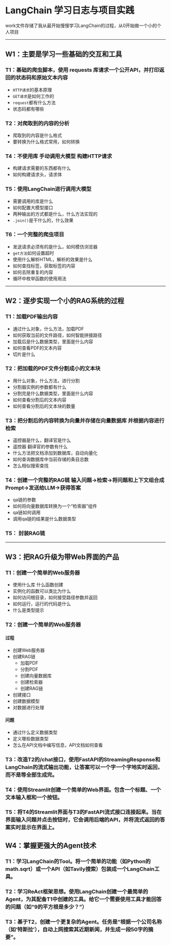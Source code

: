 # LangChain 学习日志与项目实践

work文件存储了我从最开始慢慢学习LangChain的过程，从0开始做一个小的个人项目

---

## W1：主要是学习一些基础的交互和工具

### T1：基础的爬虫脚本，使用 requests 库请求一个公开API，并打印返回的状态码和原始文本内容
  - `HTTP请求`的基本原理  
  - `GET请求`是如何工作的
  - `request`都有什么方法
  - 状态码都有哪些

### T2：对爬取到的内容的分析
- 爬取到的内容是什么格式
- 要转换为什么格式常用，如何转换

### T4：不使用库 手动调用大模型  构建HTTP请求
- 构建请求需要的东西都有什么
- 如何构建请求头，请求体

### T5：使用LangChain进行调用大模型
- 需要调用的库是什么
- 如何配置大模型接口
- 两种输出的方式都是什么，什么方法实现的
- `.join()`是干什么的，什么效果

### T6：一个完整的爬虫项目  
- 发送请求必须有的是什么，如何模仿浏览器
- `get方法`如何设置超时
- 使用什么解析HTML，解析的效果是什么
- 如何查找标签，获取标签的内容
- 如何去除重复的内容
- 循环中枚举函数的使用用法
---

## W2：逐步实现一个小的RAG系统的过程

### T1：加载PDF输出内容
- 通过什么对象，什么方法，加载PDF
- 如何获取当前的文件路径，如何智能拼接路径
- 加载后是什么数据类型，里面是什么内容
- 如何查看PDF的文本内容
- 切片是什么

### T2：把加载的PDF文件分割成小的文本块
- 用什么对象，什么方法，进行分割
- 分割器实例的参数都有什么
- 分割完是什么数据类型，里面是什么内容
- 如何查看分割后的文本内容
- 如何查看分割后的文本块的数量

### T3：把分割后的内容转换为向量并存储在向量数据库  并根据内容进行检索
- 遥控器是什么，翻译官是什么
- 遥控器 翻译官的参数有什么
- 什么方法把文档添加到数据库，自动向量化
- 如何查询数据库中当前存储的条目总数
- 怎么相似搜索查找

### T4：创建一个完整的RAG链  输入问题->检索->将问题和上下文组合成Prompt->发送给LLM->获得答案
- qa链的参数
- 如何将向量数据库转换为一个“检索器”组件
- qa链如何调用
- 调用qa链的结果是什么数据类型  

### T5： 封装RAG链

---

## W3：把RAG升级为带Web界面的产品

### T1：创建一个简单的Web服务器
- 使用什么库  什么函数创建
- 实例化的函数可以类比为什么
- 如何访问根目录，如何接受路径参数并返回
- 如何运行，运行的代码是什么
- 什么是类型提示

### T2：创建一个简单的Web服务器
#### 过程
- 创建Web服务器
- 创建RAG链
  - 加载PDF
  - 分割PDF
  - 创建向量数据库
  - 创建检索器
  - 创建RAG链
- 创建接口
- 创建数据模型
- 对数据进行处理

#### 问题
- 通过什么定义数据类型
- 定义哪些数据类型
- 怎么在API文档中编写信息，API文档如何查看

### T3：改造T2的/chat接口，使用FastAPI的StreamingResponse和LangChain的流式输出功能，让答案可以一个字一个字地实时返回，而不是等全部生成完。
### T4：使用Streamlit创建一个简单的Web界面。包含一个标题、一个文本输入框和一个按钮。
### T5：将T4的Streamlit界面与T3的FastAPI流式接口连接起来。当在界面输入问题并点击按钮时，它会调用后端的API，并将流式返回的答案实时显示在界面上。

## W4：掌握更强大的Agent技术
### T1：学习LangChain的Tool。将一个简单的功能（如Python的math.sqrt）或一个API（如Tavily搜索）包装成一个LangChain工具。
### T2：学习ReAct框架思想。使用LangChain创建一个最简单的Agent，为其配备T1中创建的工具。给它一个需要使用工具才能回答的问题（如“9的平方根是多少？”）
### T3：基于T2，创建一个更复杂的Agent。任务是“根据一个公司名称（如‘特斯拉’），自动上网搜索其近期新闻，并生成一段50字的摘要”。


